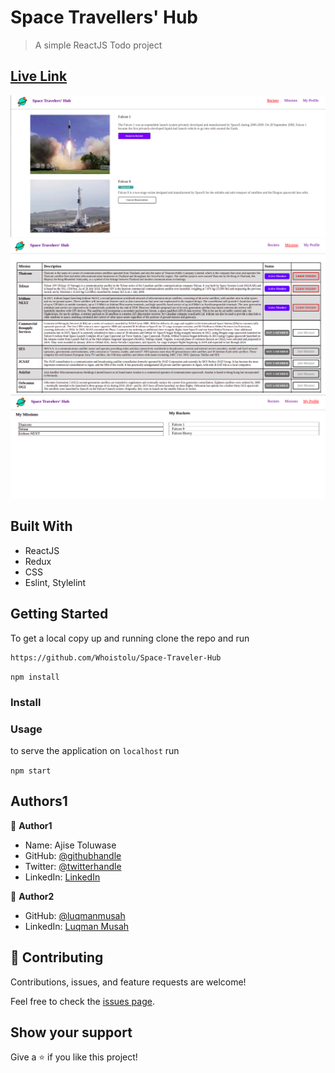 # Space Travellers' Hub

> A simple ReactJS Todo project

## [Live Link]()

![Image](./img/r1.png)
![Image](./img/r2.png)
![Image](./img/r3.png)

## Built With

- ReactJS
- Redux
- CSS
- Eslint, Stylelint

## Getting Started

To get a local copy up and running clone the repo and run

```
https://github.com/Whoistolu/Space-Traveler-Hub

```

`npm install`

### Install

### Usage

to serve the application on `localhost` run

`npm start`

## Authors1

👤 **Author1**

- Name: Ajise Toluwase
- GitHub: [@githubhandle](https://github.com/Whoistolu)
- Twitter: [@twitterhandle](https://twitter.com/Littletolu)
- LinkedIn: [LinkedIn](https://www.linkedin.com/in/toluwase-ajise-9b40411b2/)

👤 **Author2**

- GitHub: [@luqmanmusah](https://github.com/luqmanmusah)
- LinkedIn: [Luqman Musah](https://www.linkedin.com/in/luqman-musah/)

## 🤝 Contributing

Contributions, issues, and feature requests are welcome!

Feel free to check the [issues page](../../issues/).

## Show your support

Give a ⭐️ if you like this project!
